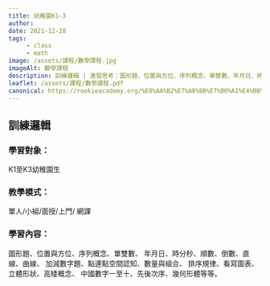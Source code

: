 ```yaml
---
title: 幼稚園K1-3
author:
date: 2021-12-28
tags: 
     - class
     - math
image: /assets/課程/數學課程.jpg
imageAlt: 數學課程
description: 訓練邏輯 | 激發思考：圖形題、位置與方位、序列概念、單雙數、年月日、時分秒、順數、倒數、直線、曲線、加減數字題、點連點空間認知、數量與組合、排序規律、看寫圖表、立體形狀、高矮概念、中國數字一至十、先後次序、幾何形體等等。
leaflet: /assets/課程/數學課程.pdf
canonical: https://rookieacademy.org/%E8%AA%B2%E7%A8%8B%E7%B0%A1%E4%BB%8B/%E5%B9%BC%E7%A8%9A%E5%9C%92K1-3
---
```


## 訓練邏輯

### 學習對象：

K1至K3幼稚園生

### 教學模式：

單人/小組/面授/上門/ 網課 

### 學習內容：

圖形題、位置與方位、序列概念、單雙數、
年月日、時分秒、順數、倒數、直線、曲線、
加減數字題、點連點空間認知、數量與組合、
排序規律、看寫圖表、立體形狀、高矮概念、
中國數字一至十、先後次序、幾何形體等等。
